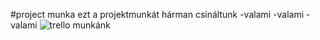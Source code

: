 #project munka
ezt a projektmunkát hárman csináltunk
-valami
-valami
-valami
![trello munkánk](https://user-images.githubusercontent.com/115630522/195329149-9611e254-06af-4466-92b9-5084fef7df51.png)
